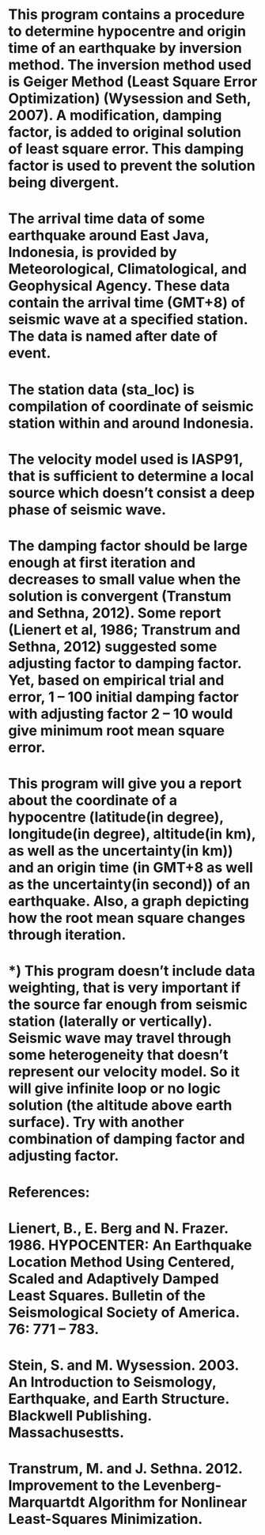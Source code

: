 # This program contains a procedure to determine hypocentre and origin time of an earthquake by inversion method. The inversion method used is Geiger Method (Least Square Error Optimization) (Wysession and Seth, 2007). A modification, damping factor, is added to original solution of least square error. This damping factor is used to prevent the solution being divergent.
# The arrival time data of some earthquake around East Java, Indonesia, is provided by Meteorological, Climatological, and Geophysical Agency. These data contain the arrival time (GMT+8) of seismic wave at a specified station. The data is named after date of event.
# The station data (sta_loc) is compilation of coordinate of seismic station within and around Indonesia.
# The velocity model used is IASP91, that is sufficient to determine a local source which doesn’t consist a deep phase of seismic wave.
# The damping factor should be large enough at first iteration and decreases to small value when the solution is convergent (Transtum and Sethna, 2012). Some report (Lienert et al, 1986; Transtrum and Sethna, 2012) suggested some adjusting factor to damping factor. Yet, based on empirical trial and error, 1 – 100 initial damping factor with adjusting factor 2 – 10 would give minimum root mean square error.
# This program will give you a report about the coordinate of a hypocentre (latitude(in degree), longitude(in degree), altitude(in km), as well as the uncertainty(in km)) and an origin time (in GMT+8 as well as the uncertainty(in second)) of an earthquake. Also, a graph depicting how the root mean square changes through iteration.
# *) This program doesn’t include data weighting, that is very important if the source far enough from seismic station (laterally or vertically). Seismic wave may travel through some heterogeneity that doesn’t represent our velocity model. So it will give infinite loop or no logic solution (the altitude above earth surface). Try with another combination of damping factor and adjusting factor.

# References:
# Lienert, B., E. Berg and N. Frazer. 1986. HYPOCENTER: An Earthquake Location Method Using Centered, Scaled and Adaptively Damped Least Squares. Bulletin of the Seismological Society of America. 76: 771 – 783.
# Stein, S. and M. Wysession. 2003. An Introduction to Seismology, Earthquake, and Earth Structure. Blackwell Publishing. Massachusestts.
# Transtrum, M. and J. Sethna. 2012. Improvement to the Levenberg-Marquartdt Algorithm for Nonlinear Least-Squares Minimization.
